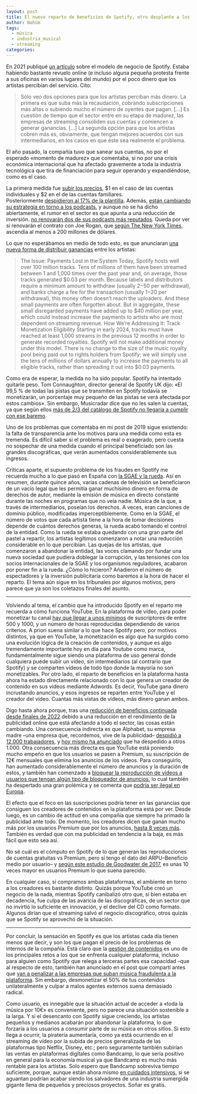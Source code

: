 ```yaml
---
layout: post
title: El nuevo reparto de beneficios de Spotify, otro desplante a los artistas
author: Nahúm
tags:
  - música
  - industria_musical
  - streaming
categories:
---
```

En 2021 publiqué [un artículo](/2021/03/17/spotify-y-la-economia-musical/) sobre el modelo de negocio de Spotify. Estaba habiendo bastante revuelo online (e incluso alguna pequeña protesta frente a sus oficinas en varios lugares del mundo) por el poco dinero que los artistas percibían del servicio. Cito:

> Sólo veo dos opciones para que los artistas perciban más dinero. La primera es que suba más la recaudación, cobrando subscripciones más altas o subiendo mucho el número de oyentes que pagan. […] Es cuestión de tiempo que el sector entre en su etapa de madurez, las empresas de streaming consoliden sus cuentas y comiencen a generar ganancias. […] La segunda opción para que los artistas cobren más es, obviamente, que tengan mejores acuerdos con sus intermediarios, en los casos en que éste sea realmente el problema.

El año pasado, la compañía tuvo que sanear sus cuentas, no por el esperado «momento de madurez» que comentaba, si no por una crisis económica internacional que ha afectado gravemente a toda la industria tecnológica que tira de financiación para seguir operando y expandiéndose, como es el caso.

La primera medida fue [subir los precios](https://newsroom.spotify.com/2023-07-24/adjusting-our-spotify-premium-prices/), $1 en el caso de las cuentas individuales y $2 en el de las cuentas familiares. Posteriormente [despidieron al 17% de la plantilla](https://edition.cnn.com/2023/12/04/tech/spotify-layoffs-third-round/index.html). Además, [están cambiando su estrategia en torno a los podcasts](https://observer.com/2023/12/spotify-podcast-partnerships-wbd-meta/), y aunque no se ha dicho abiertamente, el rumor en el sector es que apunta a una reducción de inversión. [no renovarán dos de sus podcasts más reputados](https://www.theverge.com/2023/12/4/23988438/spotify-cancels-gimlet-podcast-heavyweight-layoff). Queda por ver si renovarán el contrato con Joe Rogan, que [según The New York Times](https://www.forbes.com/sites/masonbissada/2022/02/17/joe-rogans-spotify-deal-allegedly-worth-200-million-doubling-initial-report/), ascendía al menos a 200 millones de dólares.

Lo que no esperábamos en medio de todo esto, es que anunciaran [una nueva forma de distribuir ganancias](https://artists.spotify.com/blog/modernizing-our-royalty-system) entre los artistas:

> The Issue: Payments Lost in the System Today, Spotify hosts well over 100 million tracks. Tens of millions of them have been streamed between 1 and 1,000 times over the past year and, on average, those tracks generated $0.03 per month. Because labels and distributors require a minimum amount to withdraw (usually $2-$50 per withdrawal), and banks charge a fee for the transaction (usually $1-$20 per withdrawal), this money often doesn’t reach the uploaders. And these small payments are often forgotten about. But in aggregate, these small disregarded payments have added up to $40 million per year, which could instead increase the payments to artists who are most dependent on streaming revenue. How We’re Addressing It: Track Monetization Eligibility Starting in early 2024, tracks must have reached at least 1,000 streams in the previous 12 months in order to generate recorded royalties. Spotify will not make additional money under this model. There is no change to the size of the music royalty pool being paid out to rights holders from Spotify; we will simply use the tens of millions of dollars annually to increase the payments to all eligible tracks, rather than spreading it out into $0.03 payments.

Como era de esperar, la medida no ha sido popular. Spotify ha intentado quitarle peso. Tom Connaughton, director general de Spotify UK dijo: «El 99,5 % de todas las pistas que se transmiten en Spotify todavía se monetizarán, un porcentaje muy pequeño de las pistas se verá afectada por estos cambios». Sin embargo, Musicradar dice que no les salen la cuentas, ya que según ellos [más de 2/3 del catálogo de Spotify no llegaría a cumplir con ese baremo](https://www.musicradar.com/news/spotify-royalty-model-1000-plays).

Uno de los problemas que comentaba en mi post de 2019 sigue existiendo: la falta de transparencia ante los motivos para una medida como esta es tremenda. Es difícil saber si el problema es real o exagerado, pero cuesta no sospechar de una medida cuando el principal beneficiado son las grandes discográficas, que verán aumentados considerablemente sus ingresos. 

Críticas aparte, el supuesto problema de los fraudes en Spotify me recuerda mucho a lo que pasó en España con [la SGAE y la rueda](https://www.elconfidencial.com/cultura/2018-12-27/sgae-rueda-historia_1727870/). Así en resumen, durante quince años, varias cadenas de televisión se beneficiaron de un vacío legal que les permitía ganar muchísimo dinero en forma de derechos de autor, mediante la emisión de música en directo constante durante las noches en programas que no veía nadie. Música de la que, a través de intermediarios, poseían los derechos. A veces, eran canciones de dominio público, modificadas imperceptiblemente. Como en la SGAE, el número de votos que cada artista tiene a la hora de tomar decisiones depende de cuántos derechos generas, la rueda acabó tomando el control de la entidad. Como la rueda se estaba quedando con una gran parte del pastel a repartir, los artistas legítimos comenzaron a notar una reducción considerable en lo que percibían. Las quejas de los artistas, que comenzaron a abandonar la entidad, las voces clamando por fundar una nueva sociedad que pudiera doblegar la corrupción, y las tensiones con los socios internacionales de la SGAE y los organismos reguladores, acabaron por poner fin a la rueda. ¿Cómo lo hicieron? Añadieron el número de espectadores y la inversión publicitaria como baremos a la hora de hacer el reparto. El tema aún sigue en los tribunales por algunos motivos, pero parece que ya son los coletazos finales del asunto. 

---

Volviendo al tema, el cambio que ha introducido Spotify en el reparto me recuerda a cómo funciona YouTube. En la plataforma de vídeo, para poder monetizar tu canal [hay que llegar a unos mínimos](https://support.google.com/youtube/answer/94522?hl=es-MX) de suscriptores de entre 500 y 1000, y un número de horas reproducidas dependiendo de varios criterios. A priori suena similar a lo que hace Spotify pero, por motivos distintos, ya que en YouTube, la monetización es algo que ha surgido como una evolución lógica de la creación de contenidos, y aunque es algo tremendamente importante hoy en día para Youtube como marca, fundamentalmente sigue siendo una plataforma de uso general donde cualquiera puede subir un vídeo, sin intermediarios (al contrario que Spotify) y se comparten vídeos de todo tipo donde la mayoría no son monetizables. Por otro lado, el reparto de beneficios en la plataforma hasta ahora ha estado directamente relacionado con lo que genera un creador de contenido en sus vídeos mediante Adwords. Es decir, YouTube gana dinero incrustando anuncios, y esos ingresos se reparten entre YouTube y el creador del vídeo. Cuantas más vistas de vídeos, más dinero ganan ambos.

Digo hasta ahora porque, tras una [reducción de beneficios continuada desde finales de 2022](https://variety.com/2023/digital/news/youtube-q1-2023-ad-revenue-decline-alphabet-earnings-1235594043/) debido a una reducción en el rendimiento de la publicidad online que está afectando a todo el sector, las cosas están cambiando. Una consecuencia indirecta es que Alphabet, su empresa madre –una empresa que, recordemos, vive de la publicidad– [despidió a 12.000 trabajadores](https://www.reuters.com/business/google-parent-lay-off-12000-workers-memo-2023-01-20/), y [hoy mismo ha anunciado](https://www.theverge.com/2024/1/11/24034124/google-layoffs-engineering-assistant-hardware) que ha despedido a otros 1.000. Otra consecuencia más directa es que YouTube está poniendo mucho empeño en que los usuarios se pasen a Premium, su suscripción de 12€ mensuales que elimina los anuncios de los vídeos. Para conseguirlo, han aumentado considerablemente el número de anuncios y la duración de estos, y también han comenzado a [bloquear la reproducción de vídeos a usuarios que tengan algún tipo de bloqueador de anuncios](https://nahumgarcia.com/2024/01/11/el-nuevo-reparto-de-beneficios-de-spotify/), lo cual también ha despertado una gran polémica y se comenta que [podría ser ilegal en Europa](https://www.wired.com/story/youtube-ad-blocker-detection-eu-privacy-law/). 

El efecto que el foco en las suscripciones podría tener en las ganancias que consiguen los creadores de contenidos en la plataforma está por ver. Desde luego, es un cambio de actitud en una compañía que siempre ha primado la publicidad ante todo. De momento, los creadores dicen que ganan mucho más por los usuarios Premium que por los anuncios, [hasta 8 veces más](https://www.reddit.com/r/youtubegaming/comments/p1qmgu/content_creators_do_more_viewers_with_youtube/). También es verdad que con ma publicidad en tendencia a la baja, es más fácil que esto sea así. 

No sé cuál es el cómputo en Spotify de lo que generan las reproducciones de cuentas gratuitas vs Premium, pero sí tengo el dato del ARPU–Beneficio medio por usuario– y [según este estudio de Goodwater de 2017](https://nahumgarcia.com/2024/01/11/el-nuevo-reparto-de-beneficios-de-spotify/), es unas 10 veces mayor en usuarios Premium lo que suena parecido.

En cualquier caso, si compramos ambas plataformas, el ambiente en torno a los creadores es bastante distinto. Quizás porque YouTube creó un negocio de la nada, mientras Spotify canibalizó otro que, si bien estaba en decadencia, fue culpa de las avaricia de las discográficas, de un sector que no invirtió lo suficiente en innovación, y el declive del CD como formato. Algunos dirían que el streaming salvó el negocio discográfico, otros quizás que se Spotify se aprovechó de la situación. 

---

Por concluir, la sensación en Spotify es que los artistas cada día tienen menos que decir, y son los que pagan el precio de los problemas de internos de la compañía. Está claro que la [gestión de contenidos](/2021/07/18/el-monopolio-que-cambio-el-porno/) es uno de los principales retos a los que se enfrenta cualquier plataforma, incluso para alguien como Spotify que relega a terceras partes esa capacidad –que al respecto de esto, también han anunciado en el post que compartí antes que [van a penalizar a las empresas que suban música fraudulenta a la plataforma](https://artists.spotify.com/blog/modernizing-our-royalty-system). Sin embargo, desmonetizar el 50% de tus contenidos unilateralmente y culpar a malos agentes externos suena demasiado radical. 

Como usuario, es innegable que la situación actual de acceder a «toda la música por 10€» es conveniente, pero no parece una situación sostenible a la larga. Y si el desencanto con Spotify sigue creciendo, los artistas pequeños y medianos acabarán por abandonar la plataforma, lo que forzaría a los usuarios a consumir parte de su música en otros sitios. Si esto llega a ocurrir, la piratería aumentaría, como ya está ocurriendo en el streaming de vídeo por la subida de precios generalizada de las plataformas tipo Netflix, Disney, etc.; pero seguramente también subirían las ventas en plataformas digitales como Bandcamp, lo que sería positivo en general para la economía musical ya que Bandcamp es mucho más rentable para los artistas. Solo espero que Bandcamp sobreviva tiempo suficiente, porque, aunque están ahora mismo [en cuidados intensivos](https://www.theguardian.com/music/2023/oct/17/bandcamp-lays-off-half-its-staff-after-buyout-by-songtradr), si se aguantan podrían acabar siendo los salvadores de una industria sumergida gigante llena de pequeños y preciosos proyectos. Soñar es gratis.